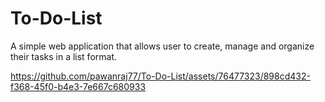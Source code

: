 # To-Do-List
A simple web application that allows user to create, manage and organize their tasks in a list format.

https://github.com/pawanraj77/To-Do-List/assets/76477323/898cd432-f368-45f0-b4e3-7e667c680933

